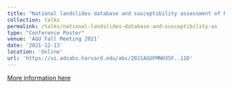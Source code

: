 ```yaml
---
title: "National landslides database and susceptibility assessment of Nepal"
collection: talks
permalink: /talks/national-landslides-database-and-susceptibility-as
type: "Conference Poster"
venue: 'AGU Fall Meeting 2021'
date: '2021-12-13'
location: 'Online'
url: 'https://ui.adsabs.harvard.edu/abs/2021AGUFMNH35F..11D'
---
```




[More information here](https://ui.adsabs.harvard.edu/abs/2021AGUFMNH35F..11D)